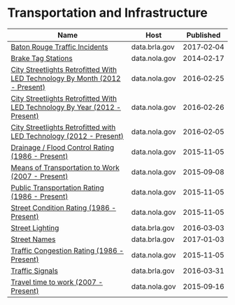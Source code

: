 # Transportation and Infrastructure

Name | Host | Published
---- | ---- | ---------
[Baton Rouge Traffic Incidents](../datasets/2tu5-7kif.md) | data.brla.gov | 2017&#x2011;02&#x2011;04
[Brake Tag Stations](../datasets/r82n-4xx7.md) | data.nola.gov | 2014&#x2011;02&#x2011;17
[City Streetlights Retrofitted With LED Technology By Month (2012 - Present)](../datasets/gvn7-pxhz.md) | data.nola.gov | 2016&#x2011;02&#x2011;25
[City Streetlights Retrofitted With LED Technology By Year (2012 - Present)](../datasets/jf4w-7w2y.md) | data.nola.gov | 2016&#x2011;02&#x2011;26
[City Streetlights Retrofitted with LED Technology (2012 - Present)](../datasets/thvj-m69y.md) | data.nola.gov | 2016&#x2011;02&#x2011;05
[Drainage / Flood Control Rating (1986 - Present)](../datasets/q2z9-ts6s.md) | data.nola.gov | 2015&#x2011;11&#x2011;05
[Means of Transportation to Work (2007 - Present)](../datasets/r2sy-8afw.md) | data.nola.gov | 2015&#x2011;09&#x2011;08
[Public Transportation Rating (1986 - Present)](../datasets/htpd-y79d.md) | data.nola.gov | 2015&#x2011;11&#x2011;05
[Street Condition Rating (1986 - Present)](../datasets/fai6-2ni7.md) | data.nola.gov | 2015&#x2011;11&#x2011;05
[Street Lighting](../datasets/2jru-byiu.md) | data.brla.gov | 2016&#x2011;03&#x2011;03
[Street Names](../datasets/whw6-pbh2.md) | data.brla.gov | 2017&#x2011;01&#x2011;03
[Traffic Congestion Rating (1986 - Present)](../datasets/wras-isie.md) | data.nola.gov | 2015&#x2011;11&#x2011;05
[Traffic Signals](../datasets/i5j3-69mv.md) | data.brla.gov | 2016&#x2011;03&#x2011;31
[Travel time to work (2007 - Present)](../datasets/qwed-53qf.md) | data.nola.gov | 2015&#x2011;09&#x2011;16

